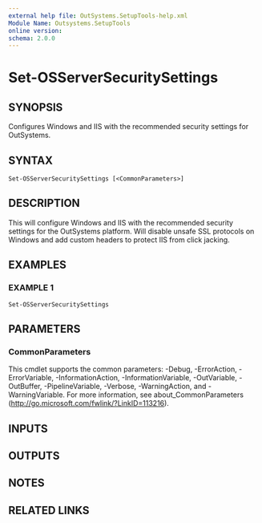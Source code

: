 ```yaml
---
external help file: OutSystems.SetupTools-help.xml
Module Name: Outsystems.SetupTools
online version:
schema: 2.0.0
---
```


# Set-OSServerSecuritySettings

## SYNOPSIS
Configures Windows and IIS with the recommended security settings for OutSystems.

## SYNTAX

```
Set-OSServerSecuritySettings [<CommonParameters>]
```

## DESCRIPTION
This will configure Windows and IIS with the recommended security settings for the OutSystems platform.
Will disable unsafe SSL protocols on Windows and add custom headers to protect IIS from click jacking.

## EXAMPLES

### EXAMPLE 1
```
Set-OSServerSecuritySettings
```

## PARAMETERS

### CommonParameters
This cmdlet supports the common parameters: -Debug, -ErrorAction, -ErrorVariable, -InformationAction, -InformationVariable, -OutVariable, -OutBuffer, -PipelineVariable, -Verbose, -WarningAction, and -WarningVariable.
For more information, see about_CommonParameters (http://go.microsoft.com/fwlink/?LinkID=113216).

## INPUTS

## OUTPUTS

## NOTES

## RELATED LINKS
